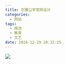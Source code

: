 ```yaml
---
title: 尔雅公学官网设计
categories:
  - 网站
tags:
  - 简洁
  - 教育
  - 文艺
date: 2016-12-29 20:32:25
---
```

<image src="http://wx1.sinaimg.cn/large/005YECPzly1flmkzyrwmrj319r7uxx6q.jpg" />
